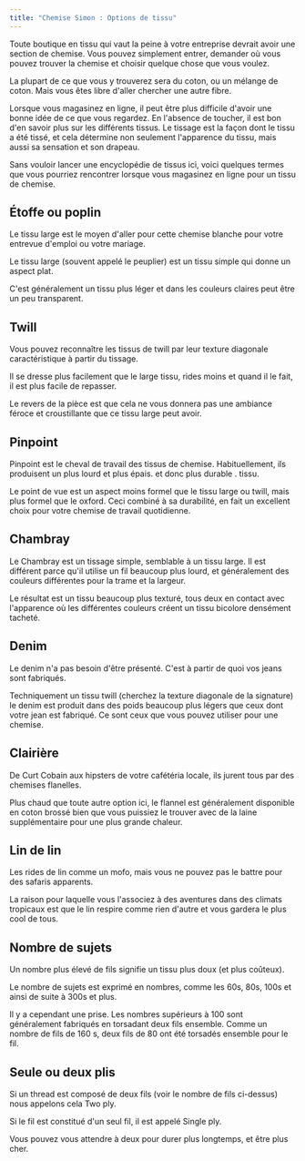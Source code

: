 ```yaml
---
title: "Chemise Simon : Options de tissu"
---
```


Toute boutique en tissu qui vaut la peine à votre entreprise devrait avoir une section de chemise. Vous pouvez simplement entrer, demander où vous pouvez trouver la chemise et choisir quelque chose que vous voulez.

La plupart de ce que vous y trouverez sera du coton, ou un mélange de coton. Mais vous êtes libre d'aller chercher une autre fibre.

Lorsque vous magasinez en ligne, il peut être plus difficile d'avoir une bonne idée de ce que vous regardez. En l'absence de toucher, il est bon d'en savoir plus sur les différents tissus. Le tissage est la façon dont le tissu a été tissé, et cela détermine non seulement l'apparence du tissu, mais aussi sa sensation et son drapeau.

Sans vouloir lancer une encyclopédie de tissus ici, voici quelques termes que vous pourriez rencontrer lorsque vous magasinez en ligne pour un tissu de chemise.

## Étoffe ou poplin

Le tissu large est le moyen d'aller pour cette chemise blanche pour votre entrevue d'emploi ou votre mariage.

Le tissu large (souvent appelé le peuplier) est un tissu simple qui donne un aspect plat.

C'est généralement un tissu plus léger et dans les couleurs claires peut être un peu transparent.

## Twill

Vous pouvez reconnaître les tissus de twill par leur texture diagonale caractéristique à partir du tissage.

Il se dresse plus facilement que le large tissu, rides moins et quand il le fait, il est plus facile de repasser.

Le revers de la pièce est que cela ne vous donnera pas une ambiance féroce et croustillante que ce tissu large peut avoir.

## Pinpoint

Pinpoint est le cheval de travail des tissus de chemise. Habituellement, ils produisent un plus lourd et plus épais. et donc plus durable . tissu.

Le point de vue est un aspect moins formel que le tissu large ou twill, mais plus formel que le oxford. Ceci combiné à sa durabilité, en fait un excellent choix pour votre chemise de travail quotidienne.

## Chambray

Le Chambray est un tissage simple, semblable à un tissu large. Il est différent parce qu'il utilise un fil beaucoup plus lourd, et généralement des couleurs différentes pour la trame et la largeur.

Le résultat est un tissu beaucoup plus texturé, tous deux en contact avec l'apparence où les différentes couleurs créent un tissu bicolore densément tacheté.

## Denim

Le denim n'a pas besoin d'être présenté. C'est à partir de quoi vos jeans sont fabriqués.

Techniquement un tissu twill (cherchez la texture diagonale de la signature) le denim est produit dans des poids beaucoup plus légers que ceux dont votre jean est fabriqué. Ce sont ceux que vous pouvez utiliser pour une chemise.

## Clairière

De Curt Cobain aux hipsters de votre cafétéria locale, ils jurent tous par des chemises flanelles.

Plus chaud que toute autre option ici, le flannel est généralement disponible en coton brossé bien que vous puissiez le trouver avec de la laine supplémentaire pour une plus grande chaleur.

## Lin de lin

Les rides de lin comme un mofo, mais vous ne pouvez pas le battre pour des safaris apparents.

La raison pour laquelle vous l'associez à des aventures dans des climats tropicaux est que le lin respire comme rien d'autre et vous gardera le plus cool de tous.

## Nombre de sujets

Un nombre plus élevé de fils signifie un tissu plus doux (et plus coûteux).

Le nombre de sujets est exprimé en nombres, comme les 60s, 80s, 100s et ainsi de suite à 300s et plus.

Il y a cependant une prise. Les nombres supérieurs à 100 sont généralement fabriqués en torsadant deux fils ensemble. Comme un nombre de fils de 160 s, deux fils de 80 ont été torsadés ensemble pour le fil.

## Seule ou deux plis

Si un thread est composé de deux fils (voir le nombre de fils ci-dessus) nous appelons cela Two ply.

Si le fil est constitué d'un seul fil, il est appelé Single ply.

Vous pouvez vous attendre à deux pour durer plus longtemps, et être plus cher.

